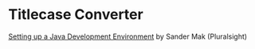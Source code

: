 # Titlecase Converter

[Setting up a Java Development Environment](https://app.pluralsight.com/library/courses/setting-up-java-development-environment) by Sander Mak (Pluralsight)